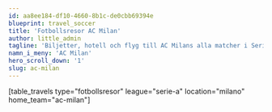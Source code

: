 ```yaml
---
id: aa8ee184-df10-4660-8b1c-de0cbb69394e
blueprint: travel_soccer
title: 'Fotbollsresor AC Milan'
author: little_admin
tagline: 'Biljetter, hotell och flyg till AC Milans alla matcher i Serie A'
namn_i_meny: 'AC Milan'
hero_scroll_down: '1'
slug: ac-milan
---
```

<p>[table_travels type="fotbollsresor" league="serie-a" location="milano" home_team="ac-milan"]</p>
